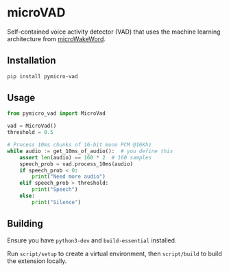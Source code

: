 # microVAD

Self-contained voice activity detector (VAD) that uses the machine learning architecture from [microWakeWord](https://github.com/kahrendt/microWakeWord/).


## Installation

``` sh
pip install pymicro-vad
```


## Usage

``` python
from pymicro_vad import MicroVad

vad = MicroVad()
threshold = 0.5

# Process 10ms chunks of 16-bit mono PCM @16Khz
while audio := get_10ms_of_audio():  # you define this
    assert len(audio) == 160 * 2  # 160 samples
    speech_prob = vad.process_10ms(audio)
    if speech_prob < 0:
        print("Need more audio")
    elif speech_prob > threshold:
        print("Speech")
    else:
        print("Silence")
```


## Building

Ensure you have `python3-dev` and `build-essential` installed.

Run `script/setup` to create a virtual environment, then `script/build` to build the extension locally.

